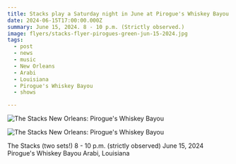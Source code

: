 ```yaml
---
title: Stacks play a Saturday night in June at Pirogue's Whiskey Bayou.
date: 2024-06-15T17:00:00.000Z
summary: June 15, 2024. 8 - 10 p.m. (Strictly observed.)
image: flyers/stacks-flyer-pirogues-green-jun-15-2024.jpg
tags:
  - post 
  - news
  - music
  - New Orleans
  - Arabi
  - Louisiana
  - Pirogue's Whiskey Bayou
  - shows

---
```


![The Stacks New Orleans: Pirogue's Whiskey Bayou](/static/img/rock/stacks/stacks-flyer-pirogues-jun-15-2024.jpg "The Stacks New Orleans: Pirogue's Whiskey Bayou")

![The Stacks New Orleans: Pirogue's Whiskey Bayou](/static/img/rock/stacks/stacks-animation-jun-15-2024-v7.gif  "The Stacks New Orleans: Pirogue's Whiskey Bayou")

The Stacks (two sets!)
8 - 10 p.m. (strictly observed)
June 15, 2024
Pirogue's Whiskey Bayou
Arabi, Louisiana